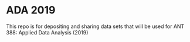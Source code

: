 # ADA 2019

This repo is for depositing and sharing data sets that will be used for ANT 388: Applied Data Analysis (2019)
